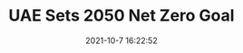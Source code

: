 ---
"title": "UAE Sets 2050 Net Zero Goal"
"date": "2021-10-7 16:22:52"
"feed_name": "RIGZONE"
"feed_website": "http://www.rigzone.com/"
"feed_rss": "http://www.rigzone.com/news/rss/rigzone_latest.aspx"
"link": "https://www.rigzone.com/news/wire/uae_sets_2050_net_zero_goal-07-oct-2021-166654-article/?rss=true"
"source": "None"
"file": "_posts/2021-1-1-482d0ca681fc361163e6ff79708c8ec95d27e7a6.md"
"accident": "0"
"drilling": "0"
"dead": "0"
"injured": "0"
"arrested": "0"
"place": "unknown place"
"where": "unknown site"
"causes": "unknown"
"place_uri": "unknown place"
---